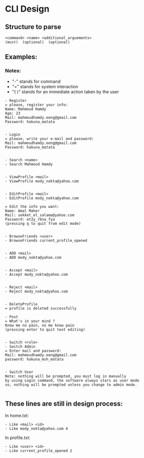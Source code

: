# CLI Design
## Structure to parse
```shell
<command> <name> <additional_arguements>
(must)  (optional)  (optional)

```

## Examples:
### Notes:
- "-"    stands for command
- "="    stands for system interaction
- "( )"  stands for an immediate action taken by the user
    
```shell
- Register
= please, register your info:
Name: Mahmoud Hamdy
Age: 23
Mail: mahmoudhamdy.eeng@gmail.com
Password: hakuna_matata


- Login
= please, write your e-mail and password:
Mail: mahmoudhamdy.eeng@gmail.com
Password: hakuna_matata


- Search <name>
- Search Mahmoud Hamdy


- ViewProfile <mail>
- ViewProfile mody_nokta@yahoo.com


- EditProfile <mail>
- EditProfile mody_nokta@yahoo.com

= Edit the info you want:
Name: Amal Maher
Mail: sekket_el_salama@yahoo.com
Password: et2y_rbna_fya
(pressing q to quit from edit mode)


- BrowseFriends <user>
- BrowseFriends current_profile_opened


- ADD <mail>
- ADD mody_nokta@yahoo.com


- Accept <mail>
- Accept mody_nokta@yahoo.com


- Reject <mail>
- Reject mody_nokta@yahoo.com


- DeleteProfile
= profile is deleted successfully

- Post
= What's in your mind ?
Know me no pain, no me know pain
(pressing enter to quit text editing)


- Switch <role>
- Switch Admin
= Enter mail and password:
Mail: mahmoudhamdy.eeng@gmail.com
password: hakuna_msh_matata


- Switch User
Note: nothing will be prompted, you must log in manually
by using Login command, the software always stars as user mode
so, nothing will be prompted unless you change to admin mode. 


```

## These lines are still in design process:
In home.txt:
```shell
- Like <mail> <id>
- Like mody_nokta@yahoo.com 4
```
In profile.txt:
```shell
- Like <user> <id>
- Like current_profile_opened 2
```
